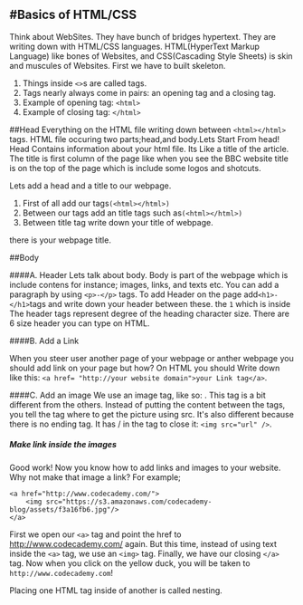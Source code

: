#Basics of HTML/CSS
---------------------------------------------

Think about WebSites. They have bunch of bridges hypertext. They are writing down with HTML/CSS languages. HTML(HyperText Markup Language) like bones of Websites, and CSS(Cascading Style Sheets) is skin and muscules of Websites. First we have to built skeleton.

1. Things inside `<>`s are called tags.
2. Tags nearly always come in pairs: an opening tag and a closing tag.
3. Example of opening tag: `<html>`
4. Example of closing tag: `</html>`
 
##Head
  Everything on the HTML file writing down between 
`<html></html>` tags. HTML file occuring two parts;head,and body.Lets Start From head! Head Contains information about your html file. Its Like a title of the article. The title is first column of the page like when you see the BBC website title is on the top of the page which is include some logos and shotcuts.
	
  Lets add a head and a title to our webpage.


1.  First of all add our tags`(<html></html>)`
2. Between our tags add an title tags such as`(<html></html>)`
3. Between title tag write down your title of webpage.

there is your webpage title.

##Body

####A. Header 
Lets talk about body. Body is part of the webpage which is include contens for instance; images, links, and texts etc. You can add a paragraph by using `<p>-</p>` tags.
To add Header on the page add`<h1>-</h1>`tags and write down your header between these. the `1` which is inside The header tags represent degree of the heading character size. There are 6 size header you can type on HTML.

####B. Add a Link 

When you steer user another page of your webpage or anther webpage you should add link on your page but how? On HTML you should Write down like this: `<a href= "http://your website domain">your Link tag</a>`.

####C. Add an image
We use an image tag, like so: <img>. This tag is a bit different from the others. Instead of putting the content between the tags, you tell the tag where to get the picture using src. It's also different because there is no ending tag. It has / in the tag to close it: `<img src="url" />`.

##### Make link inside the images

Good work! Now you know how to add links and images to your website. Why not make that image a link? For example;

    <a href="http://www.codecademy.com/">
    	<img src="https://s3.amazonaws.com/codecademy-blog/assets/f3a16fb6.jpg"/>
    </a>

First we open our `<a>` tag and point the href to http://www.codecademy.com/ again.
But this time, instead of using text inside the `<a>` tag, we use an `<img>` tag.
Finally, we have our closing `</a>` tag.
Now when you click on the yellow duck, you will be taken to` http://www.codecademy.com`!

Placing one HTML tag inside of another is called nesting.